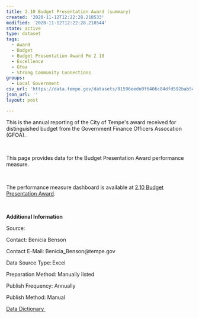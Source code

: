```yaml
---
title: 2.10 Budget Presentation Award (summary)
created: '2020-11-12T12:22:28.218533'
modified: '2020-11-12T12:22:28.218544'
state: active
type: dataset
tags:
  - Award
  - Budget
  - Budget Presentation Award Pm 2 10
  - Excellence
  - Gfoa
  - Strong Community Connections
groups:
  - Local Government
csv_url: 'https://data.tempe.gov/datasets/81596eede0f6406c84dfd592bab5456a_0.csv'
json_url: ''
layout: post

---
```

<p>This is the annual reporting of the City of Tempe's award received for distinguished budget from the Government Finance Officers Assocation (GFOA).</p><p><br /></p><p>This page provides data for the Budget Presentation Award performance measure.</p><p><br /></p><p>The performance measure dashboard is available at <a href='https://strong-community-connections-tempegov.hub.arcgis.com/pages/budget-presentation-award' rel='nofollow ugc' target='_blank'>2.10 Budget Presentation Award</a>.<br /></p><p><br /></p><p><b>Additional Information</b> </p><p>Source: </p><p>Contact: Benicia Benson</p><p>Contact E-Mail: Benicia_Benson@tempe.gov</p><p>Data Source Type: Excel</p><p>Preparation Method: Manually listed</p><p>Publish Frequency: Annually</p><p>Publish Method: Manual</p><p><a href='https://gis.tempe.gov/design/data-dictionary/2.10%20Budget%20Presentation%20Award%20(summary)/' rel='nofollow ugc' target='_blank'>Data Dictionary </a><br /></p>
